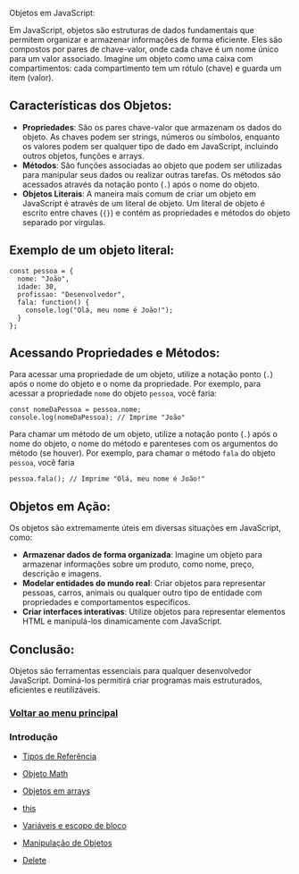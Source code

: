 Objetos em JavaScript: 

Em JavaScript, objetos são estruturas de dados fundamentais que permitem organizar e armazenar informações de forma eficiente. Eles são compostos por pares de chave-valor, onde cada chave é um nome único para um valor associado. Imagine um objeto como uma caixa com compartimentos: cada compartimento tem um rótulo (chave) e guarda um item (valor).

## Características dos Objetos:

- **Propriedades**: São os pares chave-valor que armazenam os dados do objeto. As chaves podem ser strings, números ou símbolos, enquanto os valores podem ser qualquer tipo de dado em JavaScript, incluindo outros objetos, funções e arrays.
- **Métodos**: São funções associadas ao objeto que podem ser utilizadas para manipular seus dados ou realizar outras tarefas. Os métodos são acessados ​​através da notação ponto (`.`) após o nome do objeto.
- **Objetos Literais**: A maneira mais comum de criar um objeto em JavaScript é através de um literal de objeto. Um literal de objeto é escrito entre chaves (`{}`) e contém as propriedades e métodos do objeto separado por vírgulas.

## Exemplo de um objeto literal:

```
const pessoa = {
  nome: "João",
  idade: 30,
  profissao: "Desenvolvedor",
  fala: function() {
    console.log("Olá, meu nome é João!");
  }
};
```

## Acessando Propriedades e Métodos:

Para acessar uma propriedade de um objeto, utilize a notação ponto (`.`) após o nome do objeto e o nome da propriedade. Por exemplo, para acessar a propriedade `nome` do objeto `pessoa`, você faria:

```
const nomeDaPessoa = pessoa.nome;
console.log(nomeDaPessoa); // Imprime "João"
```

Para chamar um método de um objeto, utilize a notação ponto (`.`) após o nome do objeto, o nome do método e parenteses com os argumentos do método (se houver). Por exemplo, para chamar o método `fala` do objeto `pessoa`, você faria

```
pessoa.fala(); // Imprime "Olá, meu nome é João!"
```

## Objetos em Ação:

Os objetos são extremamente úteis em diversas situações em JavaScript, como:

- **Armazenar dados de forma organizada**: Imagine um objeto para armazenar informações sobre um produto, como nome, preço, descrição e imagens.
- **Modelar entidades do mundo real**: Criar objetos para representar pessoas, carros, animais ou qualquer outro tipo de entidade com propriedades e comportamentos específicos.
- **Criar interfaces interativas**: Utilize objetos para representar elementos HTML e manipulá-los dinamicamente com JavaScript.

## Conclusão:

Objetos são ferramentas essenciais para qualquer desenvolvedor JavaScript. Dominá-los permitirá criar programas mais estruturados, eficientes e reutilizáveis.

### [Voltar ao menu principal](../README.md)

### Introdução

- [Tipos de Referência](../Objetos/Introducao/tipos-referencia.md)

- [Objeto Math](../Objetos/Introducao/objeto-Math.md)

- [Objetos em arrays](../Objetos/Introducao/objetos-em-arrays.md)

- [this](../Objetos/Introducao/this.md)

- [Variáveis e escopo de bloco](../Objetos/Introducao/escopo-bloco.md)

- [Manipulação de Objetos](../Objetos/Introducao/manipular.md)

- [Delete](../Objetos/Introducao/delete.md)

